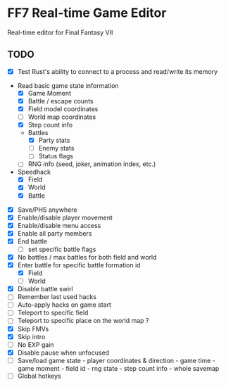 # FF7 Real-time Game Editor

Real-time editor for Final Fantasy VII

## TODO

* [x] Test Rust's ability to connect to a process and read/write its memory
* Read basic game state information
  * [x] Game Moment
  * [x] Battle / escape counts
  * [x] Field model coordinates
  * [ ] World map coordinates
  * [x] Step count info
  * Battles
    * [x] Party stats
    * [ ] Enemy stats
    * [ ] Status flags
  * [ ] RNG info (seed, joker, animation index, etc.)
* Speedhack
  * [x] Field
  * [x] World
  * [x] Battle
* [x] Save/PHS anywhere
* [x] Enable/disable player movement
* [x] Enable/disable menu access
* [x] Enable all party members
* [x] End battle 
  * [ ] set specific battle flags
* [x] No battles / max battles for both field and world
* [x] Enter battle for specific battle formation id
  * [x] Field
  * [ ] World
* [x] Disable battle swirl
* [ ] Remember last used hacks
* [ ] Auto-apply hacks on game start
* [ ] Teleport to specific field
* [ ] Teleport to specific place on the world map ?
* [x] Skip FMVs
* [x] Skip intro
* [ ] No EXP gain
* [x] Disable pause when unfocused
* [ ] Save/load game state
        - player coordinates & direction
        - game time
        - game moment
        - field id
        - rng state
        - step count info
        - whole savemap
* [ ] Global hotkeys